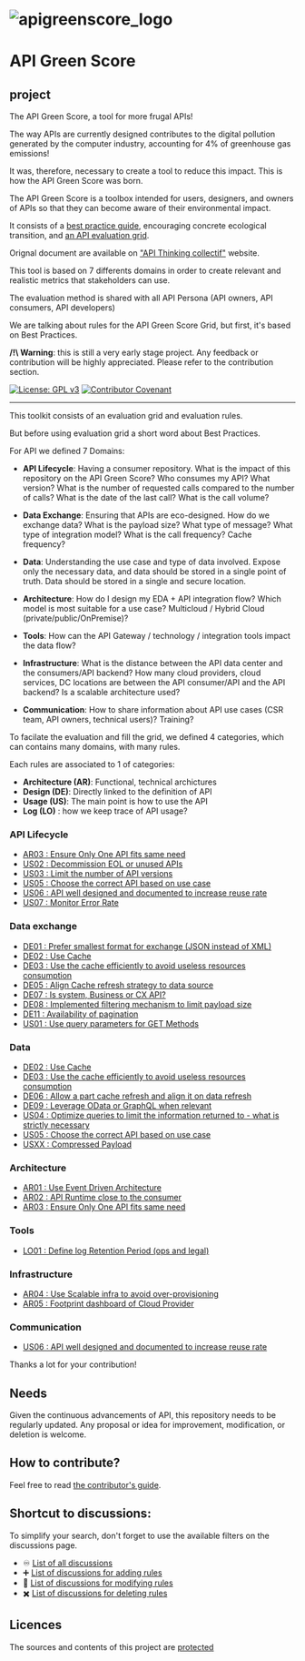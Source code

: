 ![apigreenscore_logo](https://github.com/ytremblais/APIGreenScore/assets/13643712/58127821-e390-4922-bb96-ab6bfff12c43)
=============================
# API Green Score

## project

The API Green Score, a tool for more frugal APIs!

The way APIs are currently designed contributes to the digital pollution generated by the computer industry, accounting for 4% of greenhouse gas emissions!

It was, therefore, necessary to create a tool to reduce this impact. This is how the API Green Score was born.

The API Green Score is a toolbox intended for users, designers, and owners of APIs so that they can become aware of their environmental impact.

It consists of a [best practice guide](https://www.collectif-api-thinking.com/assets/deliverables/worksites/50_CAT_API_Sustainable_IT.pdf), encouraging concrete ecological transition, and [an API evaluation grid](https://www.collectif-api-thinking.com/assets/deliverables/worksites/48_CAT_Sustainable_API_GreenScore_V1-2.xlsx).

Orignal document are available on ["API Thinking collectif"](https://www.collectif-api-thinking.com/ ) website.

This tool is based on 7 differents domains in order to create relevant and realistic metrics that stakeholders can use.

The evaluation method is shared with all API Persona (API owners, API consumers, API developers)

We are talking about rules for the API Green Score Grid, but first, it's based on Best Practices. 

**/!\ Warning**: this is still a very early stage project. Any feedback or contribution will be highly appreciated. Please
refer to the contribution section.

[![License: GPL v3](https://img.shields.io/badge/License-GPLv3-blue.svg)](https://www.gnu.org/licenses/gpl-3.0)
[![Contributor Covenant](https://img.shields.io/badge/Contributor%20Covenant-2.1-4baaaa.svg)](https://github.com/green-code-initiative/ecoCode-common/blob/main/doc/CODE_OF_CONDUCT.md)

--------------------

This toolkit consists of an evaluation grid and evaluation rules.

But before using evaluation grid a short word about Best Practices.

For API we defined 7 Domains:

- **API Lifecycle**: Having a consumer repository. What is the impact of this repository on the API Green Score? Who consumes my API? What version? What is the number of requested calls compared to the number of calls? What is the date of the last call? What is the call volume?

- **Data Exchange**: Ensuring that APIs are eco-designed. How do we exchange data? What is the payload size? What type of message? What type of integration model? What is the call frequency? Cache frequency?

- **Data**: Understanding the use case and type of data involved. Expose only the necessary data, and data should be stored in a single point of truth. Data should be stored in a single and secure location.

- **Architecture**: How do I design my EDA + API integration flow? Which model is most suitable for a use case? Multicloud / Hybrid Cloud (private/public/OnPremise)?

- **Tools**: How can the API Gateway / technology / integration tools impact the data flow?

- **Infrastructure**: What is the distance between the API data center and the consumers/API backend? How many cloud providers, cloud services, DC locations are between the API consumer/API and the API backend? Is a scalable architecture used?

- **Communication**: How to share information about API use cases (CSR team, API owners, technical users)? Training?

To facilate the evaluation and fill the grid, we defined 4 categories, which can contains many domains, with many rules.


Each rules are associated to 1 of categories:

- **Architecture (AR)**: Functional, technical archictures
- **Design (DE)**: Directly linked to the definition of API
- **Usage (US)**: The main point is how to use the API
- **Log (LO)** : how we keep trace of API usage?


### API Lifecycle
- [AR03 : Ensure Only One API fits same need](/chapters/AR03_en.md)
- [US02 : Decommission EOL or unused APIs](/chapters/US02_en.md)
- [US03 : Limit the number of API versions](/chapters/US03_en.md)
- [US05 : Choose the correct API based on use case](/chapters/US05_en.md)
- [US06 : API well designed and documented to increase reuse rate](/chapters/US06_en.md)
- [US07 : Monitor Error Rate](/chapters/US07_en.md)

### Data exchange
- [DE01 : Prefer smallest format for exchange (JSON instead of XML)](/chapters/DE01_en.md)
- [DE02 : Use Cache](/chapters/DE02_en.md)
- [DE03 : Use the cache efficiently to avoid useless resources consumption](/chapters/DE03_en.md)
- [DE05 : Align Cache refresh strategy to data source](/chapters/DE05_en.md)
- [DE07 : Is system, Business or CX API?](/chapters/DE07_en.md)
- [DE08 : Implemented filtering mechanism to limit payload size](/chapters/DE08_en.md)
- [DE11 : Availability of pagination](/chapters/DE11_en.md)
- [US01 : Use query parameters for GET Methods](/chapters/US01_en.md)

### Data
- [DE02 : Use Cache](/chapters/DE02_en.md)
- [DE03 : Use the cache efficiently to avoid useless resources consumption](/chapters/DE03_en.md)
- [DE06 : Allow a part cache refresh and align it on data refresh](/chapters/DE06_en.md)
- [DE09 : Leverage OData or GraphQL when relevant](/chapters/D09_en.md)
- [US04 : Optimize queries to limit the information returned to - what is strictly necessary](/chapters/US04_en.md)
- [US05 : Choose the correct API based on use case](/chapters/US05_en.md)
- [USXX : Compressed Payload](/chapters/USxx_en.md)

### Architecture
- [AR01 : Use Event Driven Architecture](/chapters/AR01_en.md)
- [AR02 : API Runtime close to the consumer](/chapters/AR02_en.md)
- [AR03 : Ensure Only One API fits same need](/chapters/AR03_en.md)


### Tools
- [LO01 : Define log Retention Period (ops and legal)](/chapters/LO01_en.md)

### Infrastructure
- [AR04 : Use Scalable infra to avoid over-provisioning](/chapters/AR04_en.md)
- [AR05 : Footprint dashboard of Cloud Provider](/chapters/AR05_en.md)

### Communication
- [US06 : API well designed and documented to increase reuse rate](/chapters/US06_en.md)


Thanks a lot for your contribution!


## Needs

Given the continuous advancements of API, this repository needs to be regularly updated.
Any proposal or idea for improvement, modification, or deletion is welcome.

## How to contribute?

Feel free to read [the contributor's guide](CONTRIBUTING.md).

## Shortcut to discussions:

To simplify your search, don't forget to use the available filters on the discussions page.

  - :infinity: [List of all discussions](https://github.com/ytremblais/APIGreenScore/discussions)
  - :heavy_plus_sign: [List of discussions for adding rules](https://github.com/ytremblais/APIGreenScore/discussions?discussions_q=label%3Aaddition)
  - :memo: [List of discussions for modifying rules](https://github.com/ytremblais/APIGreenScore/discussions?discussions_q=label%3Amodification)
  - :heavy_multiplication_x: [List of discussions for deleting rules](https://github.com/ytremblais/APIGreenScore/discussions?discussions_q=label%3Adeletion)


## Licences

The sources and contents of this project are [protected](LICENCE.md)
